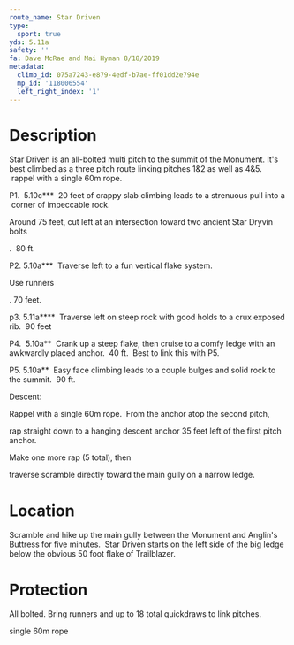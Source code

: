 ```yaml
---
route_name: Star Driven
type:
  sport: true
yds: 5.11a
safety: ''
fa: Dave McRae and Mai Hyman 8/18/2019
metadata:
  climb_id: 075a7243-e879-4edf-b7ae-ff01dd2e794e
  mp_id: '118006554'
  left_right_index: '1'
---
```

# Description
Star Driven is an all-bolted multi pitch to the summit of the Monument. It's best climbed as a three pitch route linking pitches 1&2 as well as 4&5.  rappel with a single 60m rope.

P1.  5.10c***  20 feet of crappy slab climbing leads to a strenuous pull into a  corner of impeccable rock.

Around 75 feet, cut left at an intersection toward two ancient Star Dryvin bolts

.  80 ft.

P2. 5.10a***  Traverse left to a fun vertical flake system.

Use runners

. 70 feet.

p3. 5.11a****  Traverse left on steep rock with good holds to a crux exposed rib.  90 feet

P4.  5.10a**  Crank up a steep flake, then cruise to a comfy ledge with an awkwardly placed anchor.  40 ft.  Best to link this with P5.

P5. 5.10a**  Easy face climbing leads to a couple bulges and solid rock to the summit.  90 ft.

Descent:

Rappel with a single 60m rope.  From the anchor atop the second pitch,

rap straight down to a hanging descent anchor 35 feet left of the first pitch anchor.

Make one more rap (5 total), then

traverse scramble directly toward the main gully on a narrow ledge.

# Location
Scramble and hike up the main gully between the Monument and Anglin's Buttress for five minutes.  Star Driven starts on the left side of the big ledge below the obvious 50 foot flake of Trailblazer.

# Protection
All bolted.   Bring runners and up to 18 total quickdraws to link pitches.

single 60m rope
